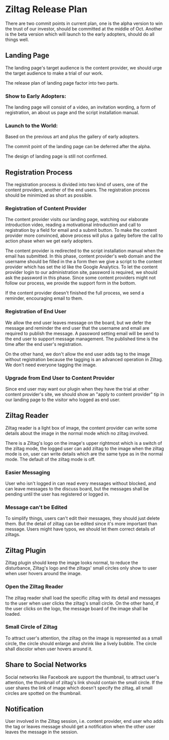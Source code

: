 # Ziltag Release Plan
There are two commit points in current plan, one is the alpha version to win the trust of our investor, should be committed at the middle of Oct. Another is the beta version which will launch to the early adopters, should do all things well.

## Landing Page
The landing page's target audience is the content provider, we should urge the target audience to make a trial of our work.

The release plan of landing page factor into two parts.

### Show to Early Adopters:
The landing page will consist of a video, an invitation wording, a form of registration, an about us page and the script installation manual.

### Launch to the World:
Based on the previous art and plus the gallery of early adopters.

The commit point of the landing page can be deferred after the alpha.

The design of landing page is still not confirmed.

## Registration Process
The registration process is divided into two kind of users, one of the content providers, another of the end users. The registration process should be minimized as short as possible.

### Registration of Content Provider
The content provider visits our landing page, watching our elaborate introduction video, reading a motivational introduction and call to registration by a field for email and a submit button. To make the content provider more convinced, above process will plus a galley before the call to action phase when we get early adopters.

The content provider is redirected to the script installation manual when the email has submitted. In this phase, content provider's web domain and the username should be filled in the a form then we give a script to the content provider which has set the id like the Google Analytics. To let the content provider login to our administration site, password is required, we should ask the password in this phase. Since some content providers might not follow our process, we provide the support form in the bottom.

If the content provider doesn't finished the full process, we send a reminder, encouraging email to them.

### Registration of End User
We allow the end user leaves message on the board, but we defer the message and reminder the end user that the username and email are required to publish the message. A password setting email will be send to the end user to support message management. The published time is the time after the end user's registration.

On the other hand, we don't allow the end user adds tag to the image without registration because the tagging is an advanced operation in Ziltag. We don't need everyone tagging the image.

### Upgrade from End User to Content Provider
Since end user may want our plugin when they have the trial at other content provider's site, we should show an "apply to content provider" tip in our landing page to the visitor who logged as end user.

## Ziltag Reader
Ziltag reader is a light box of image, the content provider can write some details about the image in the normal mode which no ziltag involved.

There is a Ziltag's logo on the image's upper rightmost which is a switch of the ziltag mode, the logged user can add ziltag to the image when the ziltag mode is on, user can write details which are the same type as in the normal mode. The default of the ziltag mode is off.

### Easier Messaging
User who isn't logged in can read every messages without blocked, and can leave messages to the discuss board, but the messages shall be pending until the user has registered or logged in.

### Message can't be Edited
To simplify things, users can't edit their messages, they should just delete them. But the detail of ziltag can be edited since it's more important than message. Users might have typos, we should let them correct details of ziltags.

## Ziltag Plugin
Ziltag plugin should keep the image looks normal, to reduce the disturbance, Ziltag's logo and the ziltags' small circles only show to user when user hovers around the image.

### Open the Ziltag Reader
The ziltag reader shall load the specific ziltag with its detail and messages to the user when user clicks the ziltag's small circle. On the other hand, if the user clicks on the logo, the message board of the image shall be loaded.

### Small Circle of Ziltag
To attract user's attention, the ziltag on the image is represented as a small circle, the circle should enlarge and shrink like a lively bubble. The circle shall discolor when user hovers around it.

## Share to Social Networks
Social networks like Facebook are support the thumbnail, to attract user's attention, the thumbnail of ziltag's link should contain the small circle. If the user shares the link of image which doesn't specify the ziltag, all small circles are spotted on the thumbnail.

## Notification
User involved in the Ziltag session, i.e. content provider, end user who adds the tag or leaves message should get a notification when the other user leaves the message in the session.
